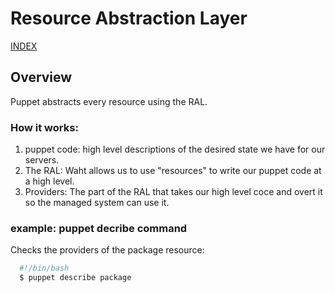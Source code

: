 # Resource Abstraction Layer

[INDEX](../../README.md)

## Overview
Puppet abstracts every resource using the RAL.

### How it works:

1. puppet code: high level descriptions of the desired state we have for our servers.
2. The RAL: Waht allows us to use "resources" to write our puppet code at a high level.
3. Providers: The part of the RAL that takes our high level coce and overt it so the managed system can use it.

### example: puppet decribe command
Checks the providers of the package resource:
```bash
  #!/bin/bash
  $ puppet describe package
```

